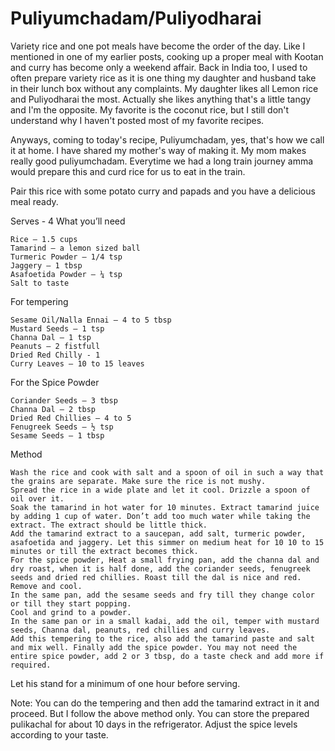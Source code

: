 #  Puliyumchadam/Puliyodharai

Variety rice and one pot meals have become the order of the day. Like I mentioned in one of my earlier posts, cooking up a proper meal with Kootan and curry has become only a weekend affair.  Back in India too, I used to often prepare variety rice as it is one thing my daughter and husband take in their lunch box without any complaints. My daughter likes all Lemon rice and Puliyodharai the most. Actually she likes anything that's a little tangy and I'm the opposite. My favorite is the coconut rice, but I still don't understand why I haven't posted most of my favorite recipes.

Anyways, coming to today's recipe, Puliyumchadam, yes, that's how we call it at home. I have shared my mother's way of making it. My mom makes really good puliyumchadam. Everytime we had a long train journey amma would prepare this and curd rice for us to eat in the train.

Pair this rice with some potato curry and papads and you have a delicious meal ready.



Serves - 4
What you’ll need

    Rice – 1.5 cups
    Tamarind – a lemon sized ball
    Turmeric Powder – 1/4 tsp
    Jaggery – 1 tbsp
    Asafoetida Powder – ¼ tsp
    Salt to taste


For tempering

    Sesame Oil/Nalla Ennai – 4 to 5 tbsp
    Mustard Seeds – 1 tsp
    Channa Dal – 1 tsp
    Peanuts – 2 fistfull
    Dried Red Chilly - 1
    Curry Leaves – 10 to 15 leaves


For the Spice Powder

    Coriander Seeds – 3 tbsp
    Channa Dal – 2 tbsp
    Dried Red Chillies – 4 to 5
    Fenugreek Seeds – ½ tsp
    Sesame Seeds – 1 tbsp


Method

    Wash the rice and cook with salt and a spoon of oil in such a way that the grains are separate. Make sure the rice is not mushy.
    Spread the rice in a wide plate and let it cool. Drizzle a spoon of oil over it.
    Soak the tamarind in hot water for 10 minutes. Extract tamarind juice by adding 1 cup of water. Don’t add too much water while taking the extract. The extract should be little thick.
    Add the tamarind extract to a saucepan, add salt, turmeric powder, asafoetida and jaggery. Let this simmer on medium heat for 10 10 to 15 minutes or till the extract becomes thick.
    For the spice powder, Heat a small frying pan, add the channa dal and dry roast, when it is half done, add the coriander seeds, fenugreek seeds and dried red chillies. Roast till the dal is nice and red. Remove and cool.
    In the same pan, add the sesame seeds and fry till they change color or till they start popping.
    Cool and grind to a powder.
    In the same pan or in a small kadai, add the oil, temper with mustard seeds, Channa dal, peanuts, red chillies and curry leaves.
    Add this tempering to the rice, also add the tamarind paste and salt and mix well. Finally add the spice powder. You may not need the entire spice powder, add 2 or 3 tbsp, do a taste check and add more if required.


Let his stand for a minimum of one hour before serving.



Note:
You can do the tempering and then add the tamarind extract in it and proceed.  But I follow the above method only.
You can store the prepared pulikachal for about 10 days in the refrigerator.
Adjust the spice levels according to your taste.